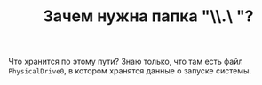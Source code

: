 ﻿---
title: "Зачем нужна папка &quot;\\\\\\\\.\\\\ &quot;?"
se.owner.user_id: 293185
se.owner.display_name: "Mister Andero"
se.owner.link: "https://ru.stackoverflow.com/users/293185/mister-andero"
se.link: "https://ru.stackoverflow.com/questions/811791/%d0%97%d0%b0%d1%87%d0%b5%d0%bc-%d0%bd%d1%83%d0%b6%d0%bd%d0%b0-%d0%bf%d0%b0%d0%bf%d0%ba%d0%b0"
se.question_id: 811791
se.post_type: question
se.score: 1
---
<p>Что хранится по этому пути? Знаю только, что там есть файл <code>PhysicalDrive0</code>, в котором хранятся данные о запуске системы. </p>
